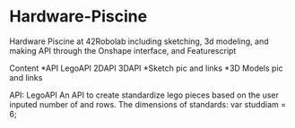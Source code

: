 # Hardware-Piscine
Hardware Piscine at 42Robolab including sketching, 3d modeling, and making API through the Onshape interface, and Featurescript

Content
*API
    LegoAPI
    2DAPI
    3DAPI
*Sketch
    pic and links
*3D Models
    pic and links

API:
  LegoAPI
     An API to create standardize lego pieces based on the user inputed number of and rows. The dimensions of standards:         var studdiam = 6;

   
